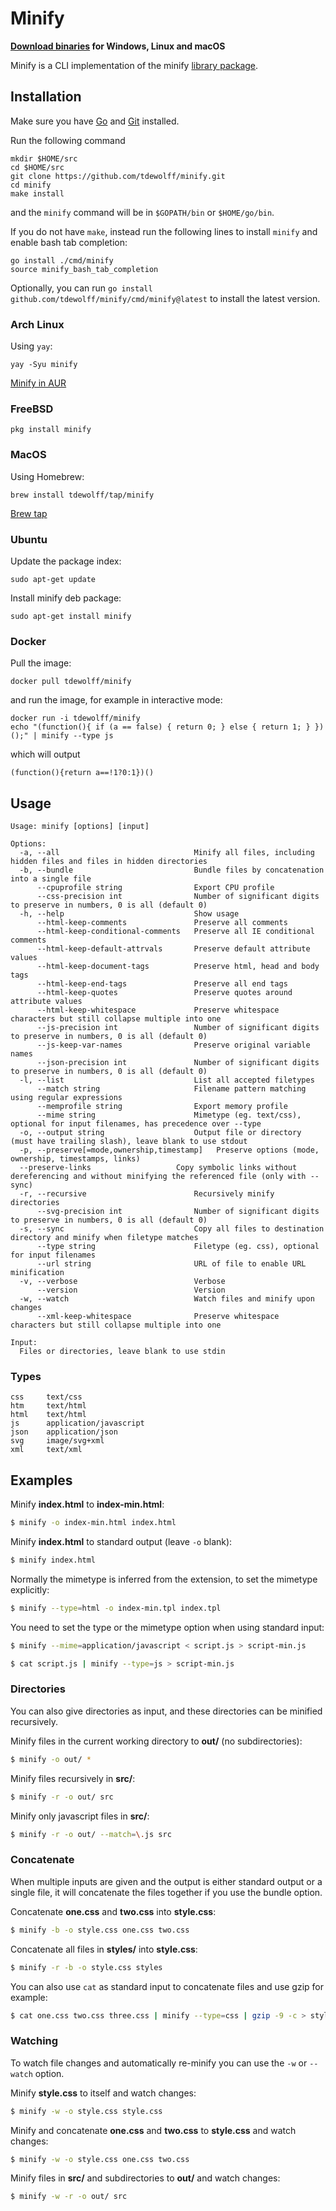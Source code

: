 # Minify

**[Download binaries](https://github.com/tdewolff/minify/releases) for Windows, Linux and macOS**

Minify is a CLI implementation of the minify [library package](https://github.com/tdewolff/minify).

## Installation
Make sure you have [Go](http://golang.org/) and [Git](http://git-scm.com/) installed.

Run the following command

    mkdir $HOME/src
    cd $HOME/src
    git clone https://github.com/tdewolff/minify.git
    cd minify
    make install

and the `minify` command will be in `$GOPATH/bin` or `$HOME/go/bin`.

If you do not have `make`, instead run the following lines to install `minify` and enable bash tab completion:

    go install ./cmd/minify
    source minify_bash_tab_completion

Optionally, you can run `go install github.com/tdewolff/minify/cmd/minify@latest` to install the latest version.

### Arch Linux
Using `yay`:

```
yay -Syu minify
```

[Minify in AUR](https://aur.archlinux.org/packages/minify/)

### FreeBSD
```
pkg install minify
```

### MacOS
Using Homebrew:

```
brew install tdewolff/tap/minify
```

[Brew tap](https://github.com/tdewolff/homebrew-tap/)

### Ubuntu
Update the package index:

```
sudo apt-get update
```

Install minify deb package:
```
sudo apt-get install minify
```

### Docker
Pull the image:

```
docker pull tdewolff/minify
```

and run the image, for example in interactive mode:

```
docker run -i tdewolff/minify
echo "(function(){ if (a == false) { return 0; } else { return 1; } })();" | minify --type js
```

which will output

```
(function(){return a==!1?0:1})()
```

## Usage
    Usage: minify [options] [input]

    Options:
      -a, --all                              Minify all files, including hidden files and files in hidden directories
      -b, --bundle                           Bundle files by concatenation into a single file
          --cpuprofile string                Export CPU profile
          --css-precision int                Number of significant digits to preserve in numbers, 0 is all (default 0)
      -h, --help                             Show usage
          --html-keep-comments               Preserve all comments
          --html-keep-conditional-comments   Preserve all IE conditional comments
          --html-keep-default-attrvals       Preserve default attribute values
          --html-keep-document-tags          Preserve html, head and body tags
          --html-keep-end-tags               Preserve all end tags
          --html-keep-quotes                 Preserve quotes around attribute values
          --html-keep-whitespace             Preserve whitespace characters but still collapse multiple into one
          --js-precision int                 Number of significant digits to preserve in numbers, 0 is all (default 0)
          --js-keep-var-names                Preserve original variable names
          --json-precision int               Number of significant digits to preserve in numbers, 0 is all (default 0)
      -l, --list                             List all accepted filetypes
          --match string                     Filename pattern matching using regular expressions
          --memprofile string                Export memory profile
          --mime string                      Mimetype (eg. text/css), optional for input filenames, has precedence over --type
      -o, --output string                    Output file or directory (must have trailing slash), leave blank to use stdout
      -p, --preserve[=mode,ownership,timestamp]   Preserve options (mode, ownership, timestamps, links)
	  --preserve-links                   Copy symbolic links without dereferencing and without minifying the referenced file (only with --sync)
      -r, --recursive                        Recursively minify directories
          --svg-precision int                Number of significant digits to preserve in numbers, 0 is all (default 0)
	  -s, --sync                             Copy all files to destination directory and minify when filetype matches
          --type string                      Filetype (eg. css), optional for input filenames
          --url string                       URL of file to enable URL minification
      -v, --verbose                          Verbose
          --version                          Version
      -w, --watch                            Watch files and minify upon changes
          --xml-keep-whitespace              Preserve whitespace characters but still collapse multiple into one

    Input:
      Files or directories, leave blank to use stdin

### Types

	css     text/css
	htm     text/html
	html    text/html
	js      application/javascript
	json    application/json
	svg     image/svg+xml
	xml     text/xml

## Examples
Minify **index.html** to **index-min.html**:
```sh
$ minify -o index-min.html index.html
```

Minify **index.html** to standard output (leave `-o` blank):
```sh
$ minify index.html
```

Normally the mimetype is inferred from the extension, to set the mimetype explicitly:
```sh
$ minify --type=html -o index-min.tpl index.tpl
```

You need to set the type or the mimetype option when using standard input:
```sh
$ minify --mime=application/javascript < script.js > script-min.js

$ cat script.js | minify --type=js > script-min.js
```

### Directories
You can also give directories as input, and these directories can be minified recursively.

Minify files in the current working directory to **out/** (no subdirectories):
```sh
$ minify -o out/ *
```

Minify files recursively in **src/**:
```sh
$ minify -r -o out/ src
```

Minify only javascript files in **src/**:
```sh
$ minify -r -o out/ --match=\.js src
```

### Concatenate
When multiple inputs are given and the output is either standard output or a single file, it will concatenate the files together if you use the bundle option.

Concatenate **one.css** and **two.css** into **style.css**:
```sh
$ minify -b -o style.css one.css two.css
```

Concatenate all files in **styles/** into **style.css**:
```sh
$ minify -r -b -o style.css styles
```

You can also use `cat` as standard input to concatenate files and use gzip for example:
```sh
$ cat one.css two.css three.css | minify --type=css | gzip -9 -c > style.css.gz
```

### Watching
To watch file changes and automatically re-minify you can use the `-w` or `--watch` option.

Minify **style.css** to itself and watch changes:
```sh
$ minify -w -o style.css style.css
```

Minify and concatenate **one.css** and **two.css** to **style.css** and watch changes:
```sh
$ minify -w -o style.css one.css two.css
```

Minify files in **src/** and subdirectories to **out/** and watch changes:
```sh
$ minify -w -r -o out/ src
```
